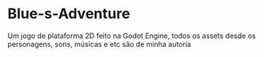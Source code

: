 # Blue-s-Adventure
Um jogo de plataforma 2D feito na Godot Engine, todos os assets desde os personagens, sons, músicas e etc são de minha autoria
